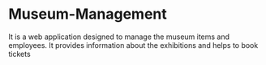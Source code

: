 # Museum-Management
It is a web application designed to manage the museum items and employees. It provides information about the exhibitions and helps to book tickets
